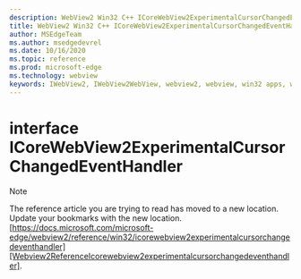 ```yaml
---
description: WebView2 Win32 C++ ICoreWebView2ExperimentalCursorChangedEventHandler
title: WebView2 Win32 C++ ICoreWebView2ExperimentalCursorChangedEventHandler
author: MSEdgeTeam
ms.author: msedgedevrel
ms.date: 10/16/2020
ms.topic: reference
ms.prod: microsoft-edge
ms.technology: webview
keywords: IWebView2, IWebView2WebView, webview2, webview, win32 apps, win32, edge, ICoreWebView2, ICoreWebView2Controller, browser control, edge html, ICoreWebView2ExperimentalCursorChangedEventHandler
---
```


# interface ICoreWebView2ExperimentalCursorChangedEventHandler 

> [!NOTE]
> The reference article you are trying to read has moved to a new location.  
> Update your bookmarks with the new location.  
> [https://docs.microsoft.com/microsoft-edge/webview2/reference/win32/icorewebview2experimentalcursorchangedeventhandler][Webview2ReferenceIcorewebview2experimentalcursorchangedeventhandler].  

[Webview2ReferenceIcorewebview2experimentalcursorchangedeventhandler]: /microsoft-edge/webview2/reference/win32/icorewebview2experimentalcursorchangedeventhandler "interface ICoreWebView2ExperimentalCursorChangedEventHandler | Microsoft Docs"
